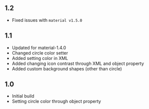 ## 1.2

- Fixed issues with `material v1.5.0`

## 1.1

 - Updated for material-1.4.0
 - Changed circle color setter
 - Added setting color in XML
 - Added changing icon contrast through XML and object property
 - Added custom background shapes (other than circle)

## 1.0
 - Initial build
 - Setting circle color through object property